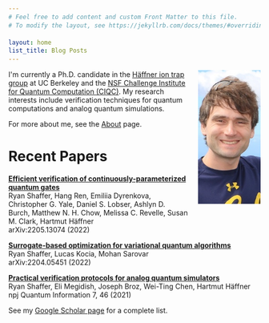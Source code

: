 ```yaml
---
# Feel free to add content and custom Front Matter to this file.
# To modify the layout, see https://jekyllrb.com/docs/themes/#overriding-theme-defaults

layout: home
list_title: Blog Posts
---
```

<img src="/images/portrait.jpg" style="float: right; padding: 0px 0px 20px 20px" width="125" alt="Photo of Ryan Shaffer" />

I'm currently a Ph.D. candidate in the [Häffner ion trap group](https://ions.berkeley.edu)
at UC Berkeley and the
[NSF Challenge Institute for Quantum Computation (CIQC)](https://ciqc.berkeley.edu).
My research interests include verification techniques for quantum computations and analog quantum simulations.

For more about me, see the [About](./about.md) page.

# Recent Papers

[**Efficient verification of continuously-parameterized quantum gates**](https://arxiv.org/abs/2205.13074)  
Ryan Shaffer, Hang Ren, Emiliia Dyrenkova, Christopher G. Yale, Daniel S. Lobser, Ashlyn D. Burch, Matthew N. H. Chow, Melissa C. Revelle, Susan M. Clark, Hartmut Häffner  
arXiv:2205.13074 (2022)

[**Surrogate-based optimization for variational quantum algorithms**](https://arxiv.org/abs/2204.05451)  
Ryan Shaffer, Lucas Kocia, Mohan Sarovar  
arXiv:2204.05451 (2022)

[**Practical verification protocols for analog quantum simulators**](https://doi.org/10.1038/s41534-021-00380-8)  
Ryan Shaffer, Eli Megidish, Joseph Broz, Wei-Ting Chen, Hartmut Häffner  
npj Quantum Information 7, 46 (2021)

See my [Google Scholar page](https://scholar.google.com/citations?user=SRrFQ-gAAAAJ) for a complete list.
